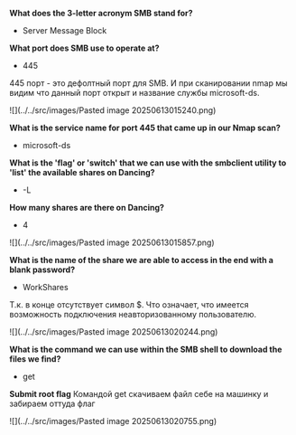 **What does the 3-letter acronym SMB stand for?**
- Server Message Block

**What port does SMB use to operate at?**
- 445

445 порт - это дефолтный порт для SMB. И при сканировании nmap мы видим что данный порт открыт и название службы microsoft-ds. 

![](../../src/images/Pasted image 20250613015240.png)

**What is the service name for port 445 that came up in our Nmap scan?**
- microsoft-ds

**What is the 'flag' or 'switch' that we can use with the smbclient utility to 'list' the available shares on Dancing?**
- -L

**How many shares are there on Dancing?**
- 4

![](../../src/images/Pasted image 20250613015857.png)

**What is the name of the share we are able to access in the end with a blank password?**
- WorkShares

Т.к. в конце отсутствует символ $. Что означает, что имеется возможность подключения неавторизованному пользователю.

![](../../src/images/Pasted image 20250613020244.png)

**What is the command we can use within the SMB shell to download the files we find?**
- get

**Submit root flag**
Командой get скачиваем файл себе на машинку и забираем оттуда флаг

![](../../src/images/Pasted image 20250613020755.png)

